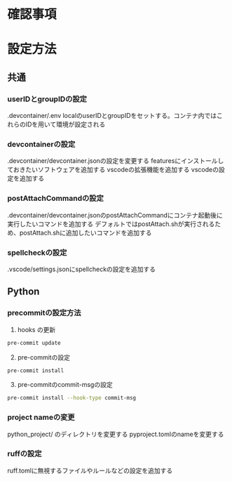 # 確認事項

# 設定方法

## 共通

### userIDとgroupIDの設定
.devcontainer/.env localのuserIDとgroupIDをセットする。コンテナ内ではこれらのIDを用いて環境が設定される

### devcontainerの設定
.devcontainer/devcontainer.jsonの設定を変更する
featuresにインストールしておきたいソフトウェアを追加する
vscodeの拡張機能を追加する
vscodeの設定を追加する

### postAttachCommandの設定
.devcontainer/devcontainer.jsonのpostAttachCommandにコンテナ起動後に実行したいコマンドを追加する
デフォルトではpostAttach.shが実行されるため、postAttach.shに追加したいコマンドを追加する

### spellcheckの設定
.vscode/settings.jsonにspellcheckの設定を追加する

## Python
### precommitの設定方法
1. hooks の更新
```bash
pre-commit update
```
2. pre-commitの設定
```bash
pre-commit install
```
3. pre-commitのcommit-msgの設定
```bash
pre-commit install --hook-type commit-msg
```

### project nameの変更
python_project/ のディレクトリを変更する
pyproject.tomlのnameを変更する

### ruffの設定
ruff.tomlに無視するファイルやルールなどの設定を追加する

